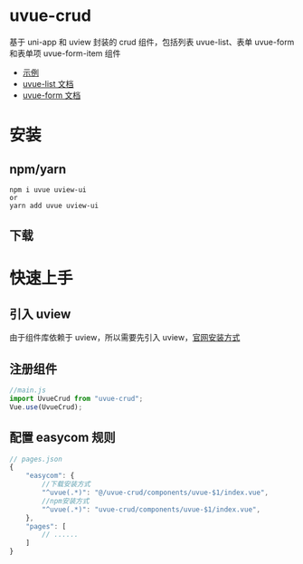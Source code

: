 # uvue-crud

基于 uni-app 和 uview 封装的 crud 组件，包括列表 uvue-list、表单 uvue-form 和表单项 uvue-form-item 组件

- [示例](https://soullyoko.github.io/uvue-crud/)
- [uvue-list 文档](https://github.com/SoulLyoko/uvue-crud/blob/master/uvue-crud/components/uvue-list/README.md)
- [uvue-form 文档](https://github.com/SoulLyoko/uvue-crud/blob/master/uvue-crud/components/uvue-form/README.md)

# 安装

## npm/yarn

```
npm i uvue uview-ui
or
yarn add uvue uview-ui
```

## 下载

# 快速上手

## 引入 uview

由于组件库依赖于 uview，所以需要先引入 uview，[官网安装方式](https://www.uviewui.com/components/setting.html)

## 注册组件

```js
//main.js
import UvueCrud from "uvue-crud";
Vue.use(UvueCrud);
```

## 配置 easycom 规则

```js
// pages.json
{
    "easycom": {
		//下载安装方式
        "^uvue(.*)": "@/uvue-crud/components/uvue-$1/index.vue",
		//npm安装方式
        "^uvue(.*)": "uvue-crud/components/uvue-$1/index.vue",
    },
    "pages": [
        // ......
    ]
}
```
